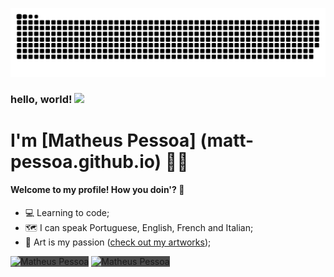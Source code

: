 ![github contribution grid snake animation](https://raw.githubusercontent.com/Platane/Platane/output/github-contribution-grid-snake.svg)

### hello, world! <img src="https://raw.githubusercontent.com/MartinHeinz/MartinHeinz/master/wave.gif" width="30px">
# I'm [Matheus Pessoa] (matt-pessoa.github.io) 👨‍💻

#### Welcome to my profile! How you doin'? 🤝
- 💻 Learning to code;
- 🗺️ I can speak Portuguese, English, French and Italian;
- 🎨 Art is my passion ([check out my artworks](https://instagram.com/mattabacate));

<p align="left">
  <img height="152em"
       src="https://github-readme-stats.vercel.app/api?username=matt-pessoa&show_icons=true"
       alt="Matheus Pessoa" 
       style="background: rgb(0, 0, 0) transparent; background: rgba(0, 0, 0, 0.7);">
  <img height="152em"
       src="https://github-readme-stats.vercel.app/api/top-langs/?username=matt-pessoa&langs_count=5" 
       alt="Matheus Pessoa"
       style="background: rgb(0, 0, 0) transparent; background: rgba(0, 0, 0, 0.7);" />
</p>
